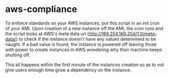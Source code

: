 # aws-compliance

To enforce standards on your AWS instances, put this script in an init cron of your AMI. Upon creation of a new instance off the AMI, the cron runs and the script looks at AWS's meta data url (http://169.254.169.254/1.0/meta-data/) to check if the instance doesn't have any values determined to be naught. If a bad value is found, the instance is powered off leaving those with power to create instances in AWS wondering why their machine keeps shutting off.

This all happens within the first minute of the instances creation so as to not give users enough time grow a dependency on the instance.
